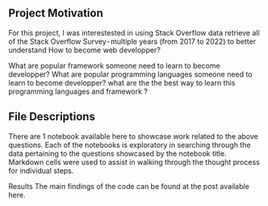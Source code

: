 ## Project Motivation
For this project, I was interestested in using Stack Overflow data retrieve all of the Stack Overflow Survey - multiple years (from 2017 to 2022)  to better understand How to become web developper?  

What are popular framework someone need to learn to become developper?
What are popular programming languages someone need to learn to become developper?
what are the the best way to learn this programming languages and framework   ? 

## File Descriptions
There are 1 notebook available here to showcase work related to the above questions. Each of the notebooks is exploratory in searching through the data pertaining to the questions showcased by the notebook title. Markdown cells were used to assist in walking through the thought process for individual steps.


Results
The main findings of the code can be found at the post available here.
